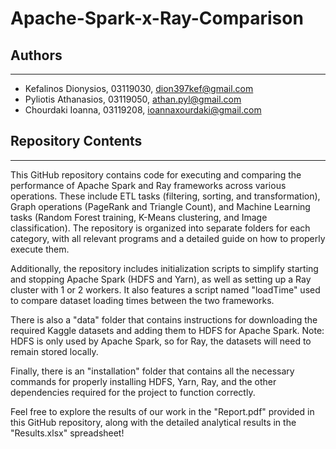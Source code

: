 # Apache-Spark-x-Ray-Comparison

## Authors
----------------------------------------------------------------

* Kefalinos Dionysios, 03119030, dion397kef@gmail.com
* Pyliotis Athanasios, 03119050, athan.pyl@gmail.com
* Chourdaki Ioanna, 03119208, ioannaxourdaki@gmail.com


## Repository Contents
----------------------------------------------------------------

This GitHub repository contains code for executing and comparing the performance of Apache Spark and Ray frameworks across various operations. These include ETL tasks (filtering, sorting, and transformation), Graph operations (PageRank and Triangle Count), and Machine Learning tasks (Random Forest training, K-Means clustering, and Image classification). The repository is organized into separate folders for each category, with all relevant programs and a detailed guide on how to properly execute them.

Additionally, the repository includes initialization scripts to simplify starting and stopping Apache Spark (HDFS and Yarn), as well as setting up a Ray cluster with 1 or 2 workers. It also features a script named "loadTime" used to compare dataset loading times between the two frameworks.

There is also a "data" folder that contains instructions for downloading the required Kaggle datasets and adding them to HDFS for Apache Spark.
Note: HDFS is only used by Apache Spark, so for Ray, the datasets will need to remain stored locally.

Finally, there is an "installation" folder that contains all the necessary commands for properly installing HDFS, Yarn, Ray, and the other dependencies required for the project to function correctly.

Feel free to explore the results of our work in the "Report.pdf" provided in this GitHub repository, along with the detailed analytical results in the "Results.xlsx" spreadsheet!
